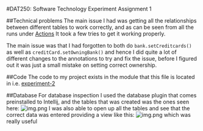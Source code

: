 #DAT250: Software Technology Experiment Assignment 1

##Technical problems
The main issue I had was getting all the relationships between different tables to work correctly, and as can be seen 
from all the runs under [Actions](https://github.com/madsnesse/dat250-assignments/actions) It took a few tries to get it
working properly. 

The main issue was that I had forgotten to both do ```bank.setCreditcards()``` as well as 
```creditCard.setOwningBank()``` 
and hence I did  quite a lot of different changes to the annotations to try and fix the issue,
before I figured out it was just a small mistake  on setting correct ownership.

##Code 
The code to my project exists in the module that this file is located in i.e. [experiment-2](../experiment-2)

##Database
For database inspection I used the database plugin that comes preinstalled to Intellij, and the tables that was created 
was the ones seen here:
![img.png](images/tables.png)
I was also able to open up all the tables and see that the correct data was entered providing a view like this:
![img.png](images/table_contents.png)
which was really useful